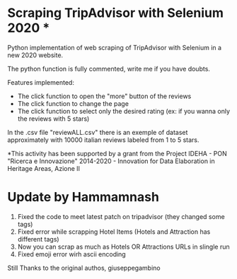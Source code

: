 # Scraping TripAdvisor with Selenium 2020 *

Python implementation of web scraping of TripAdvisor with Selenium in a new 2020 website.

The python function is fully commented, write me if you have doubts.

Features implemented: 
  - The click function to open the "more" button of the reviews 
  - The click function to change the page
  - The click function to select only the desired rating (ex: if you wanna only the reviews with 5 stars)
  
In the .csv file "reviewALL.csv" there is an exemple of dataset approximately with 10000 italian reviews labeled from 1 to 5 stars.

*This activity has been supported by a grant from the Project IDEHA - PON "Ricerca e Innovazione" 2014-2020 - Innovation for Data Elaboration in Heritage Areas, Azione II

# Update by Hammamnash #

  1. Fixed the code to meet latest patch on tripadvisor (they changed some tags)
  2. Fixed error while scrapping Hotel Items (Hotels and Attraction has different tags)
  3. Now you can scrap as much as Hotels OR Attractions URLs in slingle run
  4. Fixed emoji error wirh ascii encoding

Still Thanks to the original authos, giuseppegambino
